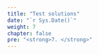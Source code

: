 ```yaml
---
title: "Test solutions"
date: "`r Sys.Date()`"
weight: 7
chapter: false
pre: "<strong>7. </strong>"
---
```

